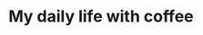---
title: "My daily life with coffee"
layout: collection
author_profile: true
permalink: /pour_coffee/
collection: pour_coffee
entries_layout: list
sort_by: date
sort_order: reverse
classes: wide
header:
  image: 
---